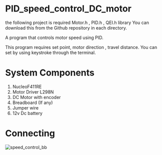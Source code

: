 # PID_speed_control_DC_motor

the following project is required  Motor.h ,  PID.h ,  QEI.h library
You can download this from the Github repository in each directory.

A program that controls motor speed using PID. 

This program requires set point, motor direction , travel distance. You can set by
using keystroke through the terminal.

# System Components
1. NucleoF411RE
2. Motor Driver L298N
3. DC Motor with encoder
4. Breadboard (If any)
5. Jumper wire
6. 12v Dc battery

# Connecting
![speed_control_bb](https://user-images.githubusercontent.com/68624655/110619651-a1a11f00-81ca-11eb-8063-3216459cc73d.png)
